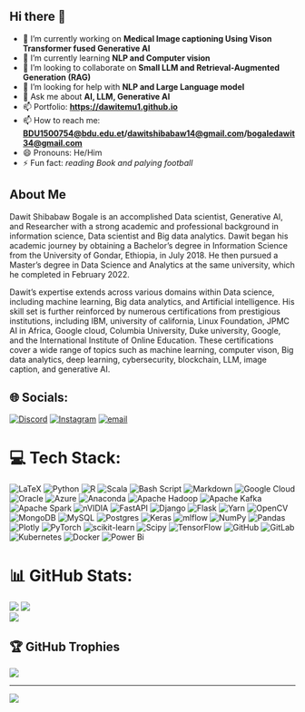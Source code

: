 ## Hi there 👋
- 🔭 I’m currently working on  **Medical Image captioning Using Vison Transformer fused Generative AI**
- 🌱 I’m currently learning  **NLP and Computer vision**
- 👯 I’m looking to collaborate on **Small LLM and Retrieval-Augmented Generation (RAG)**
- 🤔 I’m looking for help with **NLP and Large Language model**
- 💬 Ask me about **AI, LLM, Generative AI**
- 📫 Portfolio: **https://dawitemu1.github.io** 
- 📫 How to reach me: **BDU1500754@bdu.edu.et/dawitshibabaw14@gmail.com/bogaledawit34@gmail.com**
- 😄 Pronouns: He/Him
- ⚡ Fun fact: *reading Book and palying football*

## About Me
Dawit Shibabaw Bogale is an accomplished Data scientist, Generative AI, and Researcher with a strong academic and professional background in information science, Data scientist and Big data analytics. Dawit began his academic journey by obtaining a Bachelor’s degree in Information Science from the University of Gondar, Ethiopia, in July 2018. He then pursued a Master’s degree in Data Science and Analytics at the same university, which he completed in February 2022.

Dawit’s expertise extends across various domains within Data science, including machine learning, Big data analytics, and Artificial intelligence. His skill set is further reinforced by numerous certifications from prestigious institutions, including IBM, university of california, Linux Foundation, JPMC AI in Africa, Google cloud, Columbia University, Duke university, Google, and the International Institute of Online Education. These certifications cover a wide range of topics such as machine learning, computer vison, Big data analytics, deep learning, cybersecurity, blockchain, LLM, image caption, and generative AI.

## 🌐 Socials:
[![Discord](https://img.shields.io/badge/Discord-%237289DA.svg?logo=discord&logoColor=white)](https://discord.gg/dawitshibabawbogale_80305) [![Instagram](https://img.shields.io/badge/LinkedIn-%230077B5.svg?logo=linkedin&logoColor=white)](https://linkedin.com/in/https://www.linkedin.com/in/dawit-shibabaw-3a0a98190/) 
[![email](https://img.shields.io/badge/Email-D14836?logo=gmail&logoColor=white)](mailto:dawitshibabaw14@gmail.com) 

# 💻 Tech Stack:
 ![LaTeX](https://img.shields.io/badge/latex-%23008080.svg?style=for-the-badge&logo=latex&logoColor=white)  ![Python](https://img.shields.io/badge/python-3670A0?style=for-the-badge&logo=python&logoColor=ffdd54) ![R](https://img.shields.io/badge/r-%23276DC3.svg?style=for-the-badge&logo=r&logoColor=white) ![Scala](https://img.shields.io/badge/scala-%23DC322F.svg?style=for-the-badge&logo=scala&logoColor=white) ![Bash Script](https://img.shields.io/badge/bash_script-%23121011.svg?style=for-the-badge&logo=gnu-bash&logoColor=white) ![Markdown](https://img.shields.io/badge/markdown-%23000000.svg?style=for-the-badge&logo=markdown&logoColor=white) ![Google Cloud](https://img.shields.io/badge/GoogleCloud-%234285F4.svg?style=for-the-badge&logo=google-cloud&logoColor=white) ![Oracle](https://img.shields.io/badge/Oracle-F80000?style=for-the-badge&logo=oracle&logoColor=white) ![Azure](https://img.shields.io/badge/azure-%230072C6.svg?style=for-the-badge&logo=microsoftazure&logoColor=white) ![Anaconda](https://img.shields.io/badge/Anaconda-%2344A833.svg?style=for-the-badge&logo=anaconda&logoColor=white) ![Apache Hadoop](https://img.shields.io/badge/Apache%20Hadoop-66CCFF?style=for-the-badge&logo=apachehadoop&logoColor=black) ![Apache Kafka](https://img.shields.io/badge/Apache%20Kafka-000?style=for-the-badge&logo=apachekafka) ![Apache Spark](https://img.shields.io/badge/Apache%20Spark-FDEE21?style=for-the-badge&logo=apachespark&logoColor=black) ![nVIDIA](https://img.shields.io/badge/cuda-000000.svg?style=for-the-badge&logo=nVIDIA&logoColor=green) ![FastAPI](https://img.shields.io/badge/FastAPI-005571?style=for-the-badge&logo=fastapi) ![Django](https://img.shields.io/badge/django-%23092E20.svg?style=for-the-badge&logo=django&logoColor=white) ![Flask](https://img.shields.io/badge/flask-%23000.svg?style=for-the-badge&logo=flask&logoColor=white) ![Yarn](https://img.shields.io/badge/yarn-%232C8EBB.svg?style=for-the-badge&logo=yarn&logoColor=white) ![OpenCV](https://img.shields.io/badge/opencv-%23white.svg?style=for-the-badge&logo=opencv&logoColor=white) ![MongoDB](https://img.shields.io/badge/MongoDB-%234ea94b.svg?style=for-the-badge&logo=mongodb&logoColor=white) ![MySQL](https://img.shields.io/badge/mysql-4479A1.svg?style=for-the-badge&logo=mysql&logoColor=white) ![Postgres](https://img.shields.io/badge/postgres-%23316192.svg?style=for-the-badge&logo=postgresql&logoColor=white) ![Keras](https://img.shields.io/badge/Keras-%23D00000.svg?style=for-the-badge&logo=Keras&logoColor=white) ![mlflow](https://img.shields.io/badge/mlflow-%23d9ead3.svg?style=for-the-badge&logo=numpy&logoColor=blue) ![NumPy](https://img.shields.io/badge/numpy-%23013243.svg?style=for-the-badge&logo=numpy&logoColor=white) ![Pandas](https://img.shields.io/badge/pandas-%23150458.svg?style=for-the-badge&logo=pandas&logoColor=white) ![Plotly](https://img.shields.io/badge/Plotly-%233F4F75.svg?style=for-the-badge&logo=plotly&logoColor=white) ![PyTorch](https://img.shields.io/badge/PyTorch-%23EE4C2C.svg?style=for-the-badge&logo=PyTorch&logoColor=white) ![scikit-learn](https://img.shields.io/badge/scikit--learn-%23F7931E.svg?style=for-the-badge&logo=scikit-learn&logoColor=white) ![Scipy](https://img.shields.io/badge/SciPy-%230C55A5.svg?style=for-the-badge&logo=scipy&logoColor=%white) ![TensorFlow](https://img.shields.io/badge/TensorFlow-%23FF6F00.svg?style=for-the-badge&logo=TensorFlow&logoColor=white) ![GitHub](https://img.shields.io/badge/github-%23121011.svg?style=for-the-badge&logo=github&logoColor=white) ![GitLab](https://img.shields.io/badge/gitlab-%23181717.svg?style=for-the-badge&logo=gitlab&logoColor=white) ![Kubernetes](https://img.shields.io/badge/kubernetes-%23326ce5.svg?style=for-the-badge&logo=kubernetes&logoColor=white) ![Docker](https://img.shields.io/badge/docker-%230db7ed.svg?style=for-the-badge&logo=docker&logoColor=white) ![Power Bi](https://img.shields.io/badge/power_bi-F2C811?style=for-the-badge&logo=powerbi&logoColor=black) 
# 📊 GitHub Stats:
![](https://github-readme-stats.vercel.app/api?username=dawitemu1&theme=swift&hide_border=false&include_all_commits=true&count_private=false)
![](https://nirzak-streak-stats.vercel.app/?user=dawitemu1&theme=swift&hide_border=false)<br/>
![](https://github-readme-stats.vercel.app/api/top-langs/?username=dawitemu1&theme=swift&hide_border=false&include_all_commits=true&count_private=false&layout=compact)

## 🏆 GitHub Trophies
![](https://github-profile-trophy.vercel.app/?username=dawitemu1&theme=monokai&no-frame=false&no-bg=true&margin-w=4)

---
[![](https://visitcount.itsvg.in/api?id=dawitemu1&icon=0&color=0)](https://visitcount.itsvg.in)

<!-- Proudly created with GPRM ( https://gprm.itsvg.in ) -->
